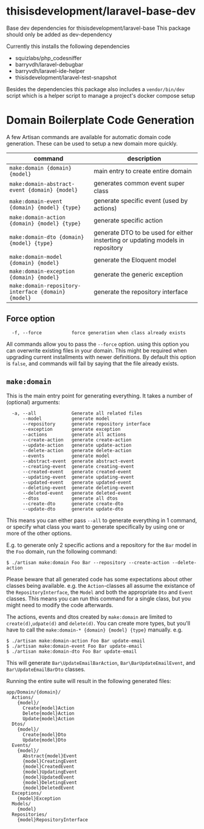 # thisisdevelopment/laravel-base-dev

Base dev dependencies for thisisdevelopment/laravel-base
This package should only be added as dev-dependency

Currently this installs the following dependencies
- squizlabs/php_codesniffer
- barryvdh/laravel-debugbar
- barryvdh/laravel-ide-helper
- thisisdevelopment/laravel-test-snapshot

Besides the dependencies this package also includes a `vendor/bin/dev` script
which is a helper script to manage a project's docker compose setup

# Domain Boilerplate Code Generation
A few Artisan commands are available for automatic domain code generation. These can be used to setup a new domain more quickly. 

| command                                             | description                                                                    |
|-----------------------------------------------------|--------------------------------------------------------------------------------|
| `make:domain {domain} {model}`                      | main entry to create entire domain                                             |
| `make:domain-abstract-event {domain} {model}`       | generates common event super class                                             |
| `make:domain-event {domain} {model} {type}`         | generate specific event (used by actions)                                      |
| `make:domain-action {domain} {model} {type}`        | generate specific action                                                       |
| `make:domain-dto {domain} {model} {type}`           | generate DTO to be used for either insterting or updating models in repository |
| `make:domain-model {domain} {model}`                | generate the Eloquent model                                                    |
| `make:domain-exception {domain} {model}`            | generate the generic exception                                                 |
| `make:domain-repository-interface {domain} {model}` | generate the repository interface                                              |

## Force option
```
  -f, --force           force generation when class already exists
```
All commands allow you to pass the `--force` option. using this option you can overwrite existing files in your domain. This might be required when upgrading current installments with newer definitions. By default this option is `false`, and commands will fail by saying that the file already exists.

## `make:domain`
This is the main entry point for generating everything. It takes a number of (optional) arguments:
```
  -a, --all             Generate all related files
      --model           generate model
      --repository      generate repository interface
      --exception       generate exception
      --actions         generate all actions
      --create-action   generate create-action
      --update-action   generate update-action
      --delete-action   generate delete-action
      --events          generate model
      --abstract-event  generate abstract-event
      --creating-event  generate creating-event
      --created-event   generate created-event
      --updating-event  generate updating-event
      --updated-event   generate updated-event
      --deleting-event  generate deleting-event
      --deleted-event   generate deleted-event
      --dtos            generate all dtos
      --create-dto      generate create-dto
      --update-dto      generate update-dto
```

This means you can either pass `--all` to generate everything in 1 command, or specify what class you want to generate specifically by using one or more of the other options. 

E.g. to generate only 2 specific actions and a repository for the `Bar` model in the `Foo` domain, run the following command:
``` shell
$ ./artisan make:domain Foo Bar --repository --create-action --delete-action
```

Please beware that all generated code has some expectations about other classes being available. e.g. the `Action`-classes all assume the existance of the `RepositoryInterface`, the `Model` and both the appropriate `Dto` and `Event` classes. This means you can run this command for a single class, but you might need to modify the code afterwards. 

The actions, events and dtos created by `make:domain` are limited to `create(d)`,`udpate(d)` and `delete(d)`. You can create more types, but you'll have to call the `make:domain-* {domain} {model} {type}` manually. e.g.
``` shell
$ ./artisan make:domain-action Foo Bar update-email
$ ./artisan make:domain-event Foo Bar update-email
$ ./artisan make:domain-dto Foo Bar update-email
```

This will generate `Bar\UpdateEmailBarAction`, `Bar\BarUpdateEmailEvent`, and `Bar\UpdateEmailBarDto` classes. 

Running the entire suite will result in the following generated files:
```
app/Domain/{domain}/
  Actions/
    {model}/
      Create{model}Action
      Delete{model}Action
      Update{model}Action
  Dtos/
    {model}/
      Create{model}Dto
      Update{model}Dto
  Events/
    {model}/
      Abstract{model}Event
      {model}CreatingEvent
      {model}CreatedEvent
      {model}UpdatingEvent
      {model}UpdatedEvent
      {model}DeletingEvent
      {model}DeletedEvent
  Exceptions/
    {model}Exception
  Models/
    {model}
  Repositories/
    {model}RepositoryInterface
```
